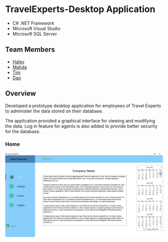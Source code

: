 # TravelExperts-Desktop Application
- C# .NET Framework
- Microsoft Visual Studio
- Microsoft SQL Server 

## Team Members
- [Haley](https://github.com/hmeh)
- [Mahda](https://github.com/mahdakazemian)
- [Tim](https://github.com/tdleslie17)
- [Dao](https://github.com/daoyzheng)

## Overview
Developed a prototype desktop application for employees of Travel Experts to administer the data stored on their database. 

The application provided a graphical interface for viewing and modifying the data. Log in feature for agents is also added to provide better security for the database.

### Home 

<img src="screenshots/home.jpg" alt="home">
